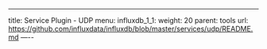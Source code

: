 ---
title: Service Plugin - UDP
menu:
  influxdb_1_1:
    weight: 20
    parent: tools
    url: https://github.com/influxdata/influxdb/blob/master/services/udp/README.md
—--

